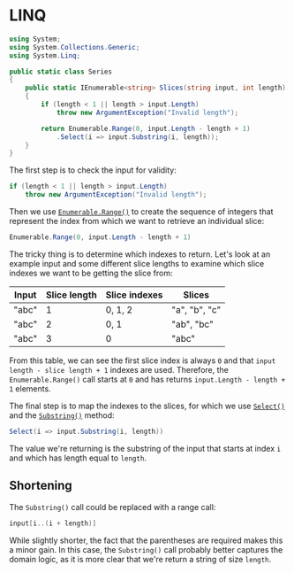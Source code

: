 # LINQ

```csharp
using System;
using System.Collections.Generic;
using System.Linq;

public static class Series
{
    public static IEnumerable<string> Slices(string input, int length)
    {
        if (length < 1 || length > input.Length)
            throw new ArgumentException("Invalid length");

        return Enumerable.Range(0, input.Length - length + 1)
            .Select(i => input.Substring(i, length));
    }
}
```

The first step is to check the input for validity:

```csharp
if (length < 1 || length > input.Length)
    throw new ArgumentException("Invalid length");
```

Then we use [`Enumerable.Range()`][enumerable-range] to create the sequence of integers that represent the index from which we want to retrieve an individual slice:

```csharp
Enumerable.Range(0, input.Length - length + 1)
```

The tricky thing is to determine which indexes to return.
Let's look at an example input and some different slice lengths to examine which slice indexes we want to be getting the slice from:

| Input | Slice length | Slice indexes | Slices        |
| ----- | ------------ | ------------- | ------------- |
| "abc" | 1            | 0, 1, 2       | "a", "b", "c" |
| "abc" | 2            | 0, 1          | "ab", "bc"    |
| "abc" | 3            | 0             | "abc"         |

From this table, we can see the first slice index is always `0` and that `input length - slice length + 1` indexes are used.
Therefore, the `Enumerable.Range()` call starts at `0` and has returns `input.Length - length + 1` elements.

The final step is to map the indexes to the slices, for which we use [`Select()`][enumerable-select] and the [`Substring()`][string-substring] method:

```csharp
Select(i => input.Substring(i, length))
```

The value we're returning is the substring of the input that starts at index `i` and which has length equal to `length`.

## Shortening

The `Substring()` call could be replaced with a range call:

```csharp
input[i..(i + length)]
```

While slightly shorter, the fact that the parentheses are required makes this a minor gain.
In this case, the `Substring()` call probably better captures the domain logic, as it is more clear that we're return a string of size `length`.

[ranges]: https://learn.microsoft.com/en-us/dotnet/csharp/tutorials/ranges-indexes
[yield-statement]: https://learn.microsoft.com/en-us/dotnet/csharp/language-reference/statements/yield
[enumerable-range]: https://learn.microsoft.com/en-us/dotnet/api/system.linq.enumerable.range
[enumerable-select]: https://learn.microsoft.com/en-us/dotnet/api/system.linq.enumerable.select
[string-substring]: https://learn.microsoft.com/en-us/dotnet/api/system.string.substring
